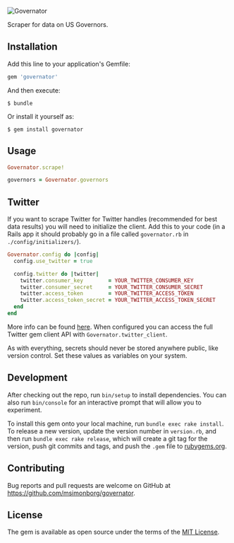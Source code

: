 ![Governator](http://msimonborg.com/governator/governator.png)

Scraper for data on US Governors.

## Installation

Add this line to your application's Gemfile:

```ruby
gem 'governator'
```

And then execute:

    $ bundle

Or install it yourself as:

    $ gem install governator

## Usage

```ruby
Governator.scrape!

governors = Governator.governors
```

## Twitter

If you want to scrape Twitter for Twitter handles (recommended for best data results) you will need to initialize the client. Add this to your code (in a Rails app it should probably go in a file called `governator.rb` in `./config/initializers/`).

```ruby
Governator.config do |config|
  config.use_twitter = true

  config.twitter do |twitter|
    twitter.consumer_key        = YOUR_TWITTER_CONSUMER_KEY
    twitter.consumer_secret     = YOUR_TWITTER_CONSUMER_SECRET
    twitter.access_token        = YOUR_TWITTER_ACCESS_TOKEN
    twitter.access_token_secret = YOUR_TWITTER_ACCESS_TOKEN_SECRET
  end
end
```
More info can be found [here](https://github.com/sferik/twitter#configuration). When configured you can access the full Twitter gem client API with `Governator.twitter_client`.

As with everything, secrets should never be stored anywhere public, like version control. Set these values as variables on your system.

## Development

After checking out the repo, run `bin/setup` to install dependencies. You can also run `bin/console` for an interactive prompt that will allow you to experiment.

To install this gem onto your local machine, run `bundle exec rake install`. To release a new version, update the version number in `version.rb`, and then run `bundle exec rake release`, which will create a git tag for the version, push git commits and tags, and push the `.gem` file to [rubygems.org](https://rubygems.org).

## Contributing

Bug reports and pull requests are welcome on GitHub at https://github.com/msimonborg/governator.


## License

The gem is available as open source under the terms of the [MIT License](http://opensource.org/licenses/MIT).
